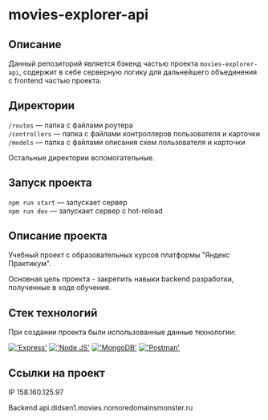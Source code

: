 # movies-explorer-api

## Описание

Данный репозиторий является бэкенд частью проекта `movies-explorer-api`, содержит в себе серверную логику для дальнейшего объединения с frontend частью проекта.

## Директории

`/routes` — папка с файлами роутера  
`/controllers` — папка с файлами контроллеров пользователя и карточки   
`/models` — папка с файлами описания схем пользователя и карточки  
  
Остальные директории вспомогательные.

## Запуск проекта

`npm run start` — запускает сервер   
`npm run dev` — запускает сервер с hot-reload

## Описание проекта

Учебный проект с образовательных курсов платформы "Яндекс Практикум".

Основная цель проекта - закрепить навыки backend разработки, полученные в ходе обучения.

## Стек технологий

При создании проекта были использованные данные технологии:

<span>
  <a href=""><img src="https://img.shields.io/badge/Express.js-000000?style=for-the-badge&logo=express&logoColor=white" alt="'Express'"></a>
  <a href=""><img src="https://img.shields.io/badge/Node.js-339933?style=for-the-badge&logo=nodedotjs&logoColor=white" alt="'Node JS'"></a>
  <a href=""><img src="https://img.shields.io/badge/MongoDB-4EA94B?style=for-the-badge&logo=mongodb&logoColor=white" alt="'MongoDB'"></a>
  <a href=""><img src="https://img.shields.io/badge/Postman-FF6C37?style=for-the-badge&logo=Postman&logoColor=white" alt="'Postman'"></a>
</span>

## Ссылки на проект

IP 158.160.125.97

Backend api.didsen1.movies.nomoredomainsmonster.ru
